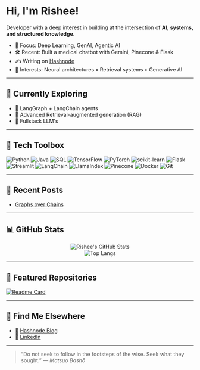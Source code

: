 # Hi, I'm Rishee!

Developer with a deep interest in building at the intersection of **AI, systems, and structured knowledge**.

- 🧠 Focus: Deep Learning, GenAI, Agentic AI
- 🛠️ Recent: Built a medical chatbot with Gemini, Pinecone & Flask
- ✍️ Writing on [Hashnode](https://hashnode.com/@rushedcomet)
- 🧭 Interests: Neural architectures • Retrieval systems • Generative AI

---

## 🚀 Currently Exploring

- 🤖 LangGraph + LangChain agents
- 🧩 Advanced Retrieval-augmented generation (RAG)
- 🛜 Fullstack LLM's

---

## 🧰 Tech Toolbox

![Python](https://img.shields.io/badge/Python-3776AB?style=flat&logo=python&logoColor=white)
![Java](https://img.shields.io/badge/Java-007396?style=flat&logo=java&logoColor=white)
![SQL](https://img.shields.io/badge/SQL-4479A1?style=flat&logo=postgresql&logoColor=white)
![TensorFlow](https://img.shields.io/badge/TensorFlow-FF6F00?style=flat&logo=tensorflow&logoColor=white)
![PyTorch](https://img.shields.io/badge/PyTorch-EE4C2C?style=flat&logo=pytorch&logoColor=white)
![scikit-learn](https://img.shields.io/badge/Scikit--learn-F7931E?style=flat&logo=scikit-learn&logoColor=white)
![Flask](https://img.shields.io/badge/Flask-000000?style=flat&logo=flask&logoColor=white)
![Streamlit](https://img.shields.io/badge/Streamlit-FF4B4B?style=flat&logo=streamlit&logoColor=white)
![LangChain](https://img.shields.io/badge/LangChain-000000?style=flat)
![LlamaIndex](https://img.shields.io/badge/LlamaIndex-000000?style=flat)
![Pinecone](https://img.shields.io/badge/Pinecone-2E3440?style=flat)
![Docker](https://img.shields.io/badge/Docker-2496ED?style=flat&logo=docker&logoColor=white)
![Git](https://img.shields.io/badge/Git-F05032?style=flat&logo=git&logoColor=white)


---

## 📝 Recent Posts

- [Graphs over Chains](https://my-langgraph-journey.hashnode.dev/graphs-over-chains-my-first-steps-with-langgraph-part-1)

---

## 📊 GitHub Stats

<p align="center">
  <img src="https://github-readme-stats.vercel.app/api?username=risheeee&show_icons=true&count_private=true&hide_title=true&hide=prs&theme=transparent" alt="Rishee's GitHub Stats" />
  <br>
  <img src="https://github-readme-stats.vercel.app/api/top-langs/?username=risheeee&layout=compact&hide=html,css&theme=transparent" alt="Top Langs" />
</p>

---

## 📌 Featured Repositories

[![Readme Card](https://github-readme-stats.vercel.app/api/pin/?username=risheeee&repo=your-top-repo&theme=default)](https://github.com/risheeee/your-top-repo)

---

## 💼 Find Me Elsewhere

- 📝 [Hashnode Blog](https://hashnode.com/@rushedcomet)
- 💬 [LinkedIn](www.linkedin.com/in/rishee-panchal)

---

> “Do not seek to follow in the footsteps of the wise. Seek what they sought.” — *Matsuo Bashō*
